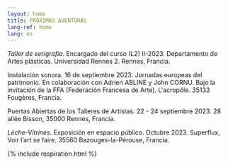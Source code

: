 ```yaml
---
layout: home
title: PRÓXIMAS AVENTURAS
lang-ref: home
lang: es
---
```


*Taller de serigrafía*. Encargado del curso (L2) II-2023. Departamento de Artes plásticas. Universidad Rennes 2. Rennes, Francia.

Instalación sonora. 16 de septiembre 2023. Jornadas europeas del patrimonio. En colaboración con Adrien ABLINE y John CORNU. Bajo la invitación de la FFA (Federación Francesa de Arte). L'acropôle. 35133 Fougères, Francia.

Puertas Abiertas de los Talleres de Artistas. 22 - 24 septiembre 2023. 28 allée Bisson, 35000 Rennes, Francia.

*Lèche-Vitrines*. Exposición en espacio público. Octubre 2023. Superflux, Voir l’art se faire. 35560 Bazouges-la-Pérouse, Francia.

{% include respiration.html %}
